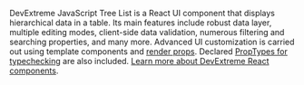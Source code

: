 DevExtreme JavaScript Tree List is&nbsp;a&nbsp;React UI component that displays hierarchical data in&nbsp;a&nbsp;table. Its main features include robust data layer, multiple editing modes, client-side data validation, numerous filtering and searching properties, and many more. Advanced UI&nbsp;customization is&nbsp;carried out using template components and [render props](https://reactjs.org/docs/render-props.html). Declared [PropTypes for typechecking](https://reactjs.org/docs/typechecking-with-proptypes.html) are also included. [Learn more about DevExtreme React components](/Documentation/Guide/React_Components/DevExtreme_React_Components/).